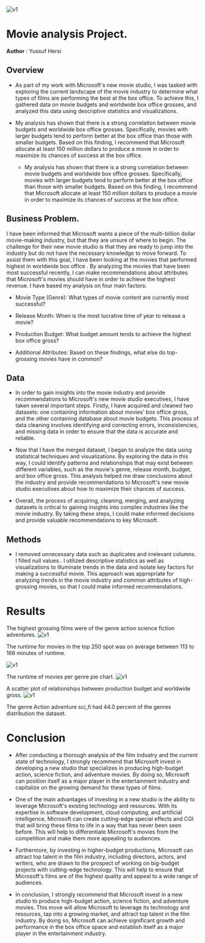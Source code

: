 ![v1](https://user-images.githubusercontent.com/115760894/224537397-709835f8-3946-43ea-9acc-c5199e933e2b.jpg)

# Movie analysis Project.

**Author** : Yussuf Hersi

## Overview



* As part of my work with Microsoft's new movie studio, I was tasked with exploring the current landscape of the movie industry to determine what types of films are performing the best at the box office. To achieve this, I gathered data on movie budgets and worldwide box office grosses, and analyzed this data using descriptive statistics and visualizations.

* My analysis has shown that there is a strong correlation between movie budgets and worldwide box office grosses. Specifically, movies with larger budgets tend to perform better at the box office than those with smaller budgets. Based on this finding, I recommend that Microsoft allocate at least 150 million dollars to produce a movie in order to maximize its chances of success at the box office.


  * My analysis has shown that there is a strong correlation between movie budgets and worldwide box office grosses. Specifically, movies with larger budgets tend to perform better at the box office than those with smaller budgets. Based on this finding, I recommend that Microsoft allocate at least 150 million dollars to produce a movie in order to maximize its chances of success at the box office.


## Business Problem.

I have been informed that Microsoft wants a piece of the multi-billion dollar movie-making industry, but that they are unsure of where to begin. The challenge for their new movie studio is that they are ready to jump into the industry but do not have the necessary knowledge to move forward. To assist them with this goal, I have been looking at the movies that performed highest in worldwide box office . By analyzing the movies that have been most successful recently, I can make recommendations about attributes that Microsoft's movies should have in order to achieve the highest revenue. I have based my analysis on four main factors:

* Movie Type (Genre): What types of movie content are currently most successful?
* Release Month: When is the most lucrative time of year to release a movie?
* Production Budget: What budget amount tends to achieve the highest box office gross?


* Additional Attributes: Based on these findings, what else do top-grossing movies have in common?

## Data


* In order to gain insights into the movie industry and provide recommendations to Microsoft's new movie studio executives, I have taken several important steps. Firstly, I  have acquired and cleaned two datasets: one containing information about movies' box office gross, and the other containing database  about movie budgets. This process of data cleaning involves identifying and correcting errors, inconsistencies, and missing data in order to ensure that the data is accurate and reliable.


* Now that I have the merged dataset, I  began to analyze the data using statistical techniques and visualizations. By exploring the data in this way, I  could identify patterns and relationships that may exist between different variables, such as the movie's genre, release month, budget, and box office gross. This analysis  helped me  draw conclusions about the industry and provide recommendations to Microsoft's new movie studio executives about how to maximize their chances of success.


* Overall, the process of acquiring, cleaning, merging, and analyzing datasets is critical to gaining insights into complex industries like the movie industry. By taking these steps, I could make informed decisions and provide valuable recommendations to key Microsoft.


## Methods

* I removed unnecessary data such as duplicates and irrelevant columns. I filled null values.. I utilized descriptive statistics as well as visualizations to illuminate trends in the data and isolate key factors for making a successful movie. This approach was appropriate for analyzing trends in the movie industry and common attributes of high-grossing movies, so that I could make informed recommendations.

# Results

The highest grossing films were of the genre action science fiction adventures.
![v1](https://user-images.githubusercontent.com/115760894/224537482-395ed76f-4ece-4469-9d7f-2b0420471921.jpg)


The runtime for movies in the top 250 spot was on average between 113 to 166  minutes of runtime.

![v1](https://user-images.githubusercontent.com/115760894/224537510-e19c1647-02f8-4e56-b7fa-65510b092475.jpg)


The runtime of movies per genre pie chart.
![v1](https://user-images.githubusercontent.com/115760894/224537534-55d71973-8a0a-4629-82f3-74cb253ebd68.jpg)


A scatter plot of  relationships between production budget and worldwide gross.
![v1](https://user-images.githubusercontent.com/115760894/224537555-ef60f3dc-9399-48b9-a657-89c75a546b4a.jpg)


The genre Action adventure sci_fi had 44.0 percent of the genres distribution the dataset.

# Conclusion

* After conducting a thorough analysis of the film industry and the current state of technology, I strongly recommend that Microsoft invest in developing a new studio that specializes in producing high-budget action, science fiction, and adventure movies. By doing so, Microsoft can position itself as a major player in the entertainment industry and capitalize on the growing demand for these types of films.


* One of the main advantages of investing in a new studio is the ability to leverage Microsoft's existing technology and resources. With its expertise in software development, cloud computing, and artificial intelligence, Microsoft can create cutting-edge special effects and CGI that will bring these films to life in a way that has never been seen before. This will help to differentiate Microsoft's movies from the competition and make them more appealing to audiences.

* Furthermore, by investing in higher-budget productions, Microsoft can attract top talent in the film industry, including directors, actors, and writers, who are drawn to the prospect of working on big-budget projects with cutting-edge technology. This will help to ensure that Microsoft's films are of the highest quality and appeal to a wide range of audiences.

* In conclusion, I strongly recommend that Microsoft invest in a new studio to produce high-budget action, science fiction, and adventure movies. This move will allow Microsoft to leverage its technology and resources, tap into a growing market, and attract top talent in the film industry. By doing so, Microsoft can achieve significant growth and performance in the box office space and establish itself as a major player in the entertainment industry.


